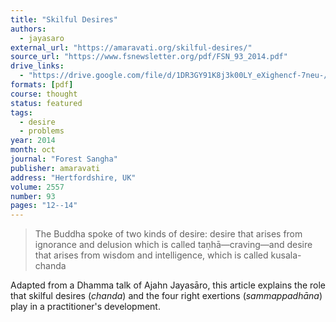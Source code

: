 ```yaml
---
title: "Skilful Desires"
authors:
  - jayasaro
external_url: "https://amaravati.org/skilful-desires/"
source_url: "https://www.fsnewsletter.org/pdf/FSN_93_2014.pdf"
drive_links:
  - "https://drive.google.com/file/d/1DR3GY91K8j3k00LY_eXighencf-7neu-/view?usp=sharing"
formats: [pdf]
course: thought
status: featured
tags:
  - desire
  - problems
year: 2014
month: oct
journal: "Forest Sangha"
publisher: amaravati 
address: "Hertfordshire, UK"
volume: 2557
number: 93
pages: "12--14"
---
```


> The Buddha spoke of two kinds of desire: desire that arises from ignorance and delusion which is called taṇhā—craving—and desire that arises from wisdom and intelligence, which is called kusala-chanda

Adapted from a Dhamma talk of Ajahn Jayasāro, this article explains the role that skilful desires (*chanda*) and the four right exertions (*sammappadhāna*) play in a practitioner's development.

